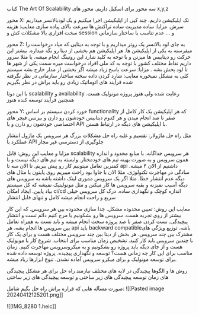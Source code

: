 کتاب The Art Of Scalability
سه محور برای اسکیل داریم. محور های x,y,z

محور X:
تک اپلیکیشن داریم. چند کپی از اپلیکیشن اجرا میکنیم و یک لودبالانسر میذاریم سرش. 
مزایا:
ساده
مدیریت ساده تراکنش ها
سرعت بالای پیاده سازی
معایب:
هزینه سخت افزاری بالا 
مشکلات کش و session و ...
عدم تناسب با ساختار سازمانی 

محور Z:
به جای لود بالانسر یک روتر میذاریم و با توجه به دیتایی که میاد درخواست را میفرسته به یکی از اپلیکیشن ها. هر اپلیکیشن هم بخشی از دیتا رو نگه میداره. بیشتر این حرکت رو دیتابیس ها میزنن و با توجه به کلید شارد این روتینگ انجام میشه. یا مثلا سرور داریم نقاط مختلف کشور با توجه به کد ملی افراد درخواست میره سمت یکی از شهر ها تا لود پخش بشه .
مزایا:
سرعت پاسخ زیاد میشه
اگر بخشی از مدار خارج بشه سیستم کلی به مشکل نمیخوره
معایب:
شارد کردن داده سخته
ساختار سازمانی در نظر نگرفته شده
فرآیند های اتوماتیک زیادی رو باید براش در نظر بگیریم

با این دوتا scalability و availability رعایت شده ولی هنوز پروژه مونولیک هست. همچنین فرآیند توسعه کنده هنوز

محور Y:
خورد کردن سیستم بر اساس functionality که هر اپلیکیشن یک کار کامل از صفر تا صد انجام میدن و هر کدوم دیتابیس خودشون رو دارن و بیزنس فیچر های اختصاصی خودشون رو دارن و با API با اپلیکیشن های دیگه در ارتباط هستن. 

مثل راه حل ماژولار:
تقسیم و غلبه راه حل مشکلات بزرگ 
هر سرویس یک ماژول
انتشار عملکرد با API
جلوگیری از دسترسی غیر مجاز


مزایا و معایب این روش:
قابل scalability هر سرویس جداگانه. با منابع محدود و اندازه همون سرویس و به صورت بهینه
تیم های خودمختار. وابسته به تیم های دیگه نیست و با کمترین تعامل میتونیم کار رو پیش ببریم. تا الان سه تا api داشتیم از الان ۴ میشه. 
سادگی در مهاجرت تکنولوژی. مثلا الان با جاوا بود راحت میبریم روی پایتون یا مثال های دیگه
عدم انتشار خطا. مثلا اگر یک سرویس مموری لینک داشته باشه به سرویس های دیگه آسیب نمیزنه و بقیه سرویس ها کار میکنن و مثل مونولیتیک نمیشه که کل سیستم بیاد پایین. 
ایجاد امکان ci/cd
اندازه کوچک و نگهداری ساده. درک کل سرویس خیلی سریع و راحت انجام میشه
کامل و تنهای قابل انتشار


معایب این روش:
تعیین محدوده مشکل. جدا سازی محدوده بین هر سرویس. که این کار بیشتر از روی تجربه هست. سرویس ها رو بشکونیم یا مرج کنیم دائم
تست و انتشار پیچیدگی. تست کردن صفر تا صد پروژه سخت انجام میشه و باید تست به همراه تعامل بین سرویس ها انجام بشه. هر api باید backward compatibleباشه. 
توزیع ویژگی های مشترک بین چند سرویس. هر بخش از دیتا بین چند سرویس مختلف هست و برای یک کار با چندین سرویس باید کار کنید.
تشخیص زمان مناسب برای انتخاب. شروع کار با مونولیک هست و از جای دیگه باید پروژه رو بشکونیم و به میکروسرویس مهاجرت کنیم. زمان مناسب برای این کار چه زمانی هست؟
توسعه و نگهداری پیچیده. پروژه توسعه داده شده برای توسعه مونولیک و برای میکرو سرویس آماده نشدن. تنوع ابزارها زیاد میشه. 


روش ها و الگوها
پیچیدگی در لایه های مختلف
نیازمند راه حل برای هر مشکل
پیچیدگی های زمان توسعه
پیچیدگی های زیر ساختی و توسعه
پیچیدگی های زیر ساختی

صورت مسآله هایی که قراره براش راه حل بگیم شامل:
![[Pasted image 20240412125201.png]]


![[IMG_8280 1.heic]]